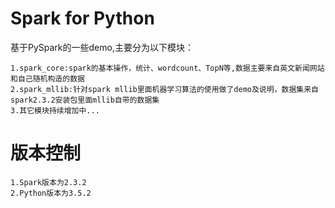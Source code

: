 # Spark for Python
基于PySpark的一些demo,主要分为以下模块：
```angular2html
1.spark_core:spark的基本操作，统计、wordcount、TopN等,数据主要来自英文新闻网站和自己随机构造的数据
2.spark_mllib:针对spark mllib里面机器学习算法的使用做了demo及说明，数据集来自spark2.3.2安装包里面mllib自带的数据集
3.其它模块持续增加中...

```
  
  
# 版本控制
```angular2html
1.Spark版本为2.3.2 
2.Python版本为3.5.2
```
